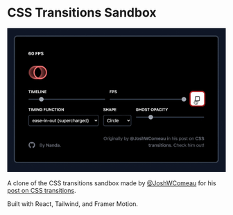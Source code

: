 # CSS Transitions Sandbox

![](demo.gif)

A clone of the CSS transitions sandbox made by [@JoshWComeau](https://twitter.com/JoshWComeau) for his [post on CSS transitions](https://www.joshwcomeau.com/animation/css-transitions/).

Built with React, Tailwind, and Framer Motion.
